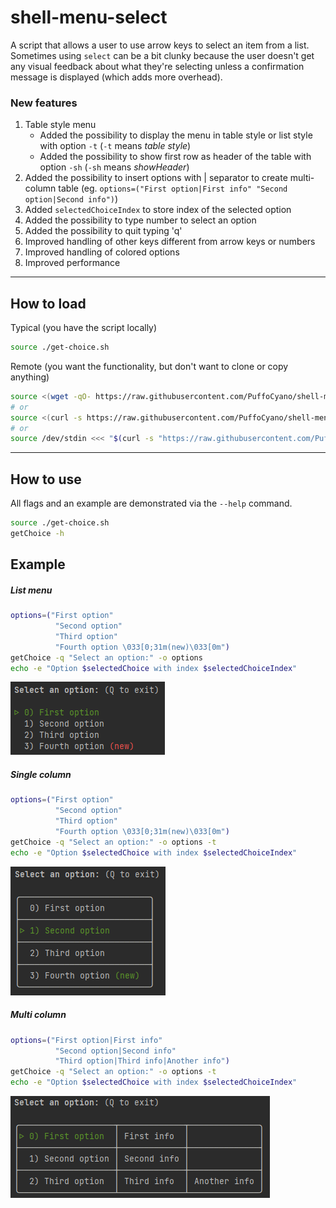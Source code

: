 # shell-menu-select

A script that allows a user to use arrow keys to select an item from a list. Sometimes using `select` can be a bit clunky because the user doesn't get any visual feedback about what they're selecting unless a confirmation message is displayed (which adds more overhead).

### New features
1. Table style menu 
   - Added the possibility to display the menu in table style or list style with option `-t` (`-t` means _table style_)
   - Added the possibility to show first row as header of the table with option `-sh` (`-sh` means _showHeader_)
2. Added the possibility to insert options with | separator to create multi-column table (eg. `options=("First option|First info" "Second option|Second info")`)
3. Added `selectedChoiceIndex` to store index of the selected option
4. Added the possibility to type number to select an option
5. Added the possibility to quit typing 'q'
6. Improved handling of other keys different from arrow keys or numbers
7. Improved handling of colored options
8. Improved performance

---

## How to load

Typical (you have the script locally)
```sh
source ./get-choice.sh
```

Remote (you want the functionality, but don't want to clone or copy anything)
```sh
source <(wget -qO- https://raw.githubusercontent.com/PuffoCyano/shell-menu-select/master/get-choice.sh)
# or
source <(curl -s https://raw.githubusercontent.com/PuffoCyano/shell-menu-select/master/get-choice.sh)
# or
source /dev/stdin <<< "$(curl -s "https://raw.githubusercontent.com/PuffoCyano/shell-menu-select/master/get-choice.sh")"
```

---

## How to use

All flags and an example are demonstrated via the `--help` command.

```sh
source ./get-choice.sh
getChoice -h
```

## Example
##### List menu
```sh
options=("First option"
          "Second option"
          "Third option"
          "Fourth option \033[0;31m(new)\033[0m")
getChoice -q "Select an option:" -o options
echo -e "Option $selectedChoice with index $selectedChoiceIndex"
```
![example menu](img_listmenu.png)

##### Single column
```sh
options=("First option"
          "Second option"
          "Third option"
          "Fourth option \033[0;31m(new)\033[0m")
getChoice -q "Select an option:" -o options -t
echo -e "Option $selectedChoice with index $selectedChoiceIndex"
```
![example menu](img_singlecolumn.png)

##### Multi column
```sh
options=("First option|First info"
          "Second option|Second info"
          "Third option|Third info|Another info")
getChoice -q "Select an option:" -o options -t
echo -e "Option $selectedChoice with index $selectedChoiceIndex"
```
![example menu](img_multicolumn.png)